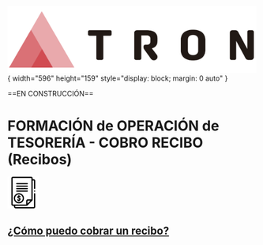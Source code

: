 ![Imagen LOGO](./00-Imagen/logo-TRON.png){ width="596" height="159" style="display: block; margin: 0 auto" }

==EN CONSTRUCCIÓN==

# FORMACIÓN de OPERACIÓN de TESORERÍA - COBRO RECIBO (Recibos)

![Imagen recibos](./00-Imagen/icono-tesoreria-recibos.png)

## [¿Cómo puedo cobrar un recibo?](./01-Funcional/FORMACION-COBRAR-Recibo-prima.md)
